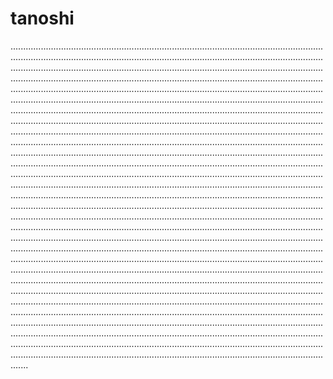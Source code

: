 # tanoshi
...............................................................................................................................................................................................................................................................................................................................................................................................................................................................................................................................................................................................................................................................................................................................................................................................................................................................................................................................................................................................................................................................................................................................................................................................................................................................................................................................................................................................................................................................................................................................................................................................................................................................................................................................................................................................................................................................................................................................................................................................................................................................................................................................................................................................................................................................................................................................................................................................................................................................................................................................................................................................................................................................................................................................................................................................................................................................................................................................................................................................................................................................................................................................................................................................................................................................................................................................................................................................................................................................................................................................................................................................................................................................................................................................................................................................................................................................................